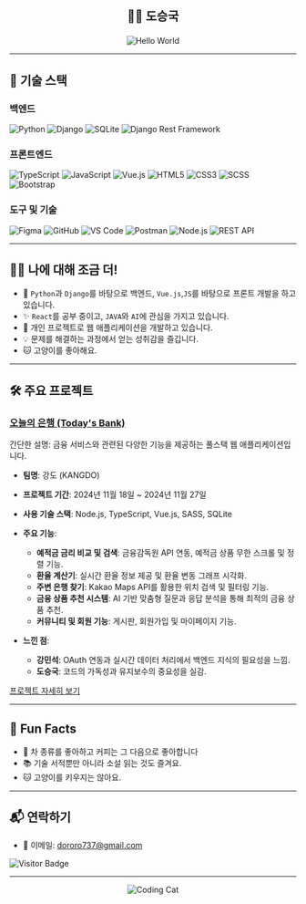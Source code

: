 ## <p align="center">👋😁 도승국 </p>


<p align="center">
  <img src="https://media.giphy.com/media/13HgwGsXF0aiGY/giphy.gif" alt="Hello World">
</p>

---

## 🚀 기술 스택

### 백엔드
![Python](https://img.shields.io/badge/Python-3776AB?style=for-the-badge&logo=python&logoColor=white)
![Django](https://img.shields.io/badge/Django-092E20?style=for-the-badge&logo=django&logoColor=white)
![SQLite](https://img.shields.io/badge/SQLite-003B57?style=for-the-badge&logo=sqlite&logoColor=white)
![Django Rest Framework](https://img.shields.io/badge/DRF-ff1709?style=for-the-badge&logo=django&logoColor=white)

### 프론트엔드
![TypeScript](https://img.shields.io/badge/TypeScript-007ACC?style=for-the-badge&logo=typescript&logoColor=white)
![JavaScript](https://img.shields.io/badge/JavaScript-F7DF1E?style=for-the-badge&logo=javascript&logoColor=black)
![Vue.js](https://img.shields.io/badge/Vue.js-4FC08D?style=for-the-badge&logo=vue.js&logoColor=white)
![HTML5](https://img.shields.io/badge/HTML5-E34F26?style=for-the-badge&logo=html5&logoColor=white)
![CSS3](https://img.shields.io/badge/CSS3-1572B6?style=for-the-badge&logo=css3&logoColor=white)
![SCSS](https://img.shields.io/badge/SCSS-CC6699?style=for-the-badge&logo=sass&logoColor=white)
![Bootstrap](https://img.shields.io/badge/Bootstrap-563D7C?style=for-the-badge&logo=bootstrap&logoColor=white)

### 도구 및 기술
![Figma](https://img.shields.io/badge/Figma-F24E1E?style=for-the-badge&logo=figma&logoColor=white)
![GitHub](https://img.shields.io/badge/GitHub-181717?style=for-the-badge&logo=github&logoColor=white)
![VS Code](https://img.shields.io/badge/VS%20Code-0078d7?style=for-the-badge&logo=visual-studio-code&logoColor=white)
![Postman](https://img.shields.io/badge/Postman-FF6C37?style=for-the-badge&logo=postman&logoColor=white)
![Node.js](https://img.shields.io/badge/Node.js-339933?style=for-the-badge&logo=nodedotjs&logoColor=white)
![REST API](https://img.shields.io/badge/REST%20API-02569B?style=for-the-badge&logo=rest&logoColor=white)

---

## 👨‍💻 나에 대해 조금 더!

- 🌱 `Python`과 `Django`를 바탕으로 백엔드, `Vue.js`,`JS`를 바탕으로 프론트 개발을 하고 있습니다.
- ✨ `React`를 공부 중이고, `JAVA`와 `AI`에 관심을 가지고 있습니다.
- 🔭 개인 프로젝트로 웹 애플리케이션을 개발하고 있습니다.
- 💡 문제를 해결하는 과정에서 얻는 성취감을 즐깁니다.
- 🐱 고양이를 좋아해요.

---

## 🛠️ 주요 프로젝트

### [오늘의 은행 (Today's Bank)](https://github.com/DoSeungGuk/todaybank)
간단한 설명: 금융 서비스와 관련된 다양한 기능을 제공하는 풀스택 웹 애플리케이션입니다.

- **팀명**: 강도 (KANGDO)
- **프로젝트 기간**: 2024년 11월 18일 ~ 2024년 11월 27일
- **사용 기술 스택**: Node.js, TypeScript, Vue.js, SASS, SQLite
- **주요 기능**:
  - **예적금 금리 비교 및 검색**: 금융감독원 API 연동, 예적금 상품 무한 스크롤 및 정렬 기능.
  - **환율 계산기**: 실시간 환율 정보 제공 및 환율 변동 그래프 시각화.
  - **주변 은행 찾기**: Kakao Maps API를 활용한 위치 검색 및 필터링 기능.
  - **금융 상품 추천 시스템**: AI 기반 맞춤형 질문과 응답 분석을 통해 최적의 금융 상품 추천.
  - **커뮤니티 및 회원 기능**: 게시판, 회원가입 및 마이페이지 기능.

- **느낀 점**:
  - **강민석**: OAuth 연동과 실시간 데이터 처리에서 백엔드 지식의 필요성을 느낌.
  - **도승국**: 코드의 가독성과 유지보수의 중요성을 실감.

[프로젝트 자세히 보기](https://github.com/DoSeungGuk/todaybank)

---

## 🎉 Fun Facts

- 🍵 차 종류를 좋아하고 커피는 그 다음으로 좋아합니다
- 📚 기술 서적뿐만 아니라 소설 읽는 것도 즐겨요.  
- 🐱 고양이를 키우지는 않아요.

---

## 📬 연락하기

- 📧 이메일: dororo737@gmail.com

![Visitor Badge](https://visitor-badge.laobi.icu/badge?page_id=DoSeungGuk)

---

<p align="center">
  <img src="https://media.giphy.com/media/JIX9t2j0ZTN9S/giphy.gif" alt="Coding Cat">
</p>
